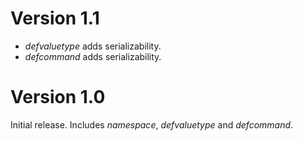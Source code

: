 # Version 1.1

* _defvaluetype_ adds serializability.
* _defcommand_ adds serializability.


# Version 1.0
Initial release.
Includes _namespace_, _defvaluetype_ and _defcommand_.
